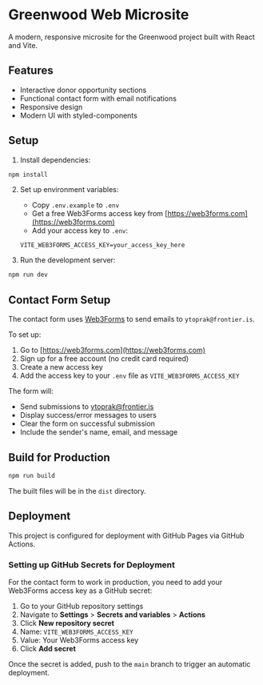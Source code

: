 # Greenwood Web Microsite

A modern, responsive microsite for the Greenwood project built with React and Vite.

## Features

- Interactive donor opportunity sections
- Functional contact form with email notifications
- Responsive design
- Modern UI with styled-components

## Setup

1. Install dependencies:
```bash
npm install
```

2. Set up environment variables:
   - Copy `.env.example` to `.env`
   - Get a free Web3Forms access key from [https://web3forms.com](https://web3forms.com)
   - Add your access key to `.env`:
   ```
   VITE_WEB3FORMS_ACCESS_KEY=your_access_key_here
   ```

3. Run the development server:
```bash
npm run dev
```

## Contact Form Setup

The contact form uses [Web3Forms](https://web3forms.com) to send emails to `ytoprak@frontier.is`. 

To set up:
1. Go to [https://web3forms.com](https://web3forms.com)
2. Sign up for a free account (no credit card required)
3. Create a new access key
4. Add the access key to your `.env` file as `VITE_WEB3FORMS_ACCESS_KEY`

The form will:
- Send submissions to ytoprak@frontier.is
- Display success/error messages to users
- Clear the form on successful submission
- Include the sender's name, email, and message

## Build for Production

```bash
npm run build
```

The built files will be in the `dist` directory.

## Deployment

This project is configured for deployment with GitHub Pages via GitHub Actions. 

### Setting up GitHub Secrets for Deployment

For the contact form to work in production, you need to add your Web3Forms access key as a GitHub secret:

1. Go to your GitHub repository settings
2. Navigate to **Settings** > **Secrets and variables** > **Actions**
3. Click **New repository secret**
4. Name: `VITE_WEB3FORMS_ACCESS_KEY`
5. Value: Your Web3Forms access key
6. Click **Add secret**

Once the secret is added, push to the `main` branch to trigger an automatic deployment.
